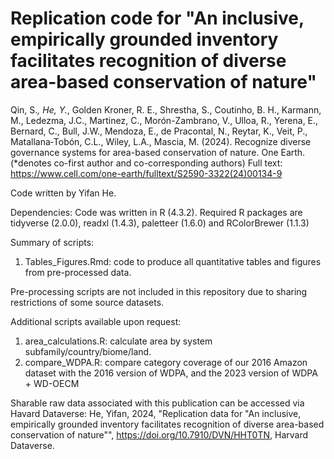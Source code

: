 # Replication code for "An inclusive, empirically grounded inventory facilitates recognition of diverse area-based conservation of nature"

Qin, S.*, He, Y.*, Golden Kroner, R. E., Shrestha, S., Coutinho, B. H., Karmann, M., Ledezma, J.C., Martinez, C., Morón-Zambrano, V., Ulloa, R., Yerena, E., Bernard, C.,  Bull, J.W., Mendoza, E., de Pracontal, N., Reytar, K., Veit, P.,  Matallana‐Tobón, C.L., Wiley, L.A., Mascia, M. (2024). Recognize diverse governance systems for area-based conservation of nature. One Earth. (*denotes co-first author and co-corresponding authors)
Full text: https://www.cell.com/one-earth/fulltext/S2590-3322(24)00134-9 

Code written by Yifan He. 

 
Dependencies: Code was written in R (4.3.2). 
Required R packages are tidyverse (2.0.0), readxl (1.4.3), paletteer (1.6.0) and RColorBrewer (1.1.3)

  
Summary of scripts: 
1) Tables_Figures.Rmd: code to produce all quantitative tables and figures from pre-processed data. 

 
Pre-processing scripts are not included in this repository due to sharing restrictions of some source datasets.


Additional scripts available upon request:
1) area_calculations.R: calculate area by system subfamily/country/biome/land. 
2) compare_WDPA.R: compare category coverage of our 2016 Amazon dataset with the 2016 version of WDPA, and the 2023 version of WDPA + WD-OECM 

Sharable raw data associated with this publication can be accessed via Havard Dataverse:
He, Yifan, 2024, "Replication data for "An inclusive, empirically grounded inventory facilitates recognition of diverse area-based conservation of nature"", https://doi.org/10.7910/DVN/HHT0TN, Harvard Dataverse.
